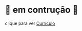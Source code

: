  #  🚧 em contrução  🚧
 

  clique para ver <a href="https://curriculo-ts.rafael-yokoyama.vercel.app/"> Currículo </a>
